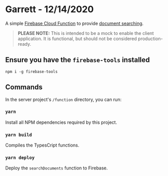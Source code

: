 # Garrett - 12/14/2020

A simple [Firebase Cloud Function](https://firebase.google.com/docs/functions) to provide [document searching](../client/README.md#post-searchdocuments).

> **PLEASE NOTE:** This is intended to be a mock to enable the client application. It is functional, but should not be considered
> production-ready.

## Ensure you have the `firebase-tools` installed

```
npm i -g firebase-tools
```

## Commands

In the server project's `/function` directory, you can run:

### `yarn`

Install all NPM dependencies required by this project.

### `yarn build`

Compiles the TypesCript functions.

### `yarn deploy`

Deploy the `searchDocuments` function to Firebase.